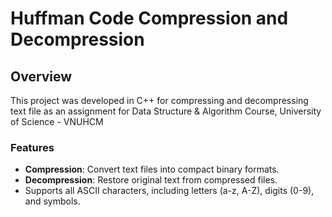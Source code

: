 # Huffman Code Compression and Decompression

## Overview 
This project was developed in C++ for compressing and decompressing text file as an assignment for Data Structure & Algorithm Course, University of Science - VNUHCM

### Features
- **Compression**: Convert text files into compact binary formats.  
- **Decompression**: Restore original text from compressed files.  
- Supports all ASCII characters, including letters (a-z, A-Z), digits (0-9), and symbols.